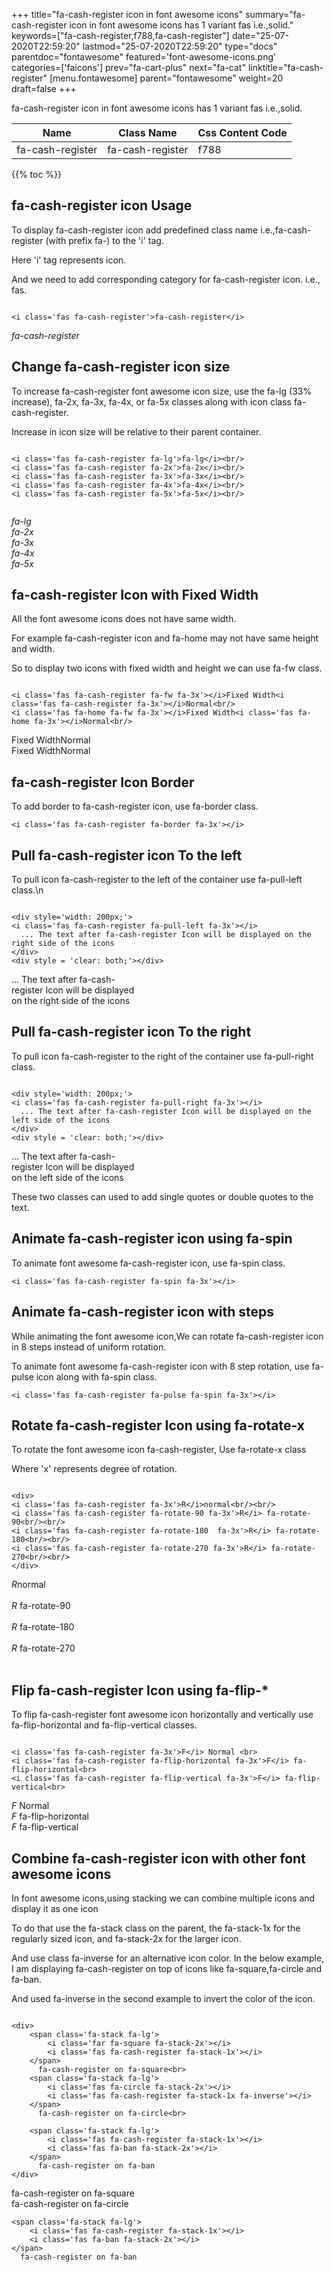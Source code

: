 +++
title="fa-cash-register icon in font awesome icons"
summary="fa-cash-register icon in font awesome icons has 1 variant fas i.e.,solid."
keywords=["fa-cash-register,f788,fa-cash-register"]
date="25-07-2020T22:59:20"
lastmod="25-07-2020T22:59:20"
type="docs"
parentdoc="fontawesome"
featured='font-awesome-icons.png'
categories=['faicons']
prev="fa-cart-plus"
next="fa-cat"
linktitle="fa-cash-register"
[menu.fontawesome]
parent="fontawesome"
weight=20
draft=false
+++


fa-cash-register icon in font awesome icons has 1 variant fas i.e.,solid.

<div class='table-responsive'><table class='table'><thead><tr><th>Name</th><th>Class Name</th><th>Css Content Code</th></tr></thead><tbody><tr><td>fa-cash-register</td><td>fa-cash-register</td><td>f788</td></tr></tbody></table></div>


{{% toc %}}


## fa-cash-register icon Usage

To display fa-cash-register icon add predefined class name i.e.,fa-cash-register (with prefix fa-) to the 'i' tag.

Here 'i' tag represents icon.

And we need to add corresponding category for fa-cash-register icon. i.e., fas.


```

<i class='fas fa-cash-register'>fa-cash-register</i>
```

<i class='fas fa-cash-register'>fa-cash-register</i>




## Change fa-cash-register icon size
To increase fa-cash-register font awesome icon size, use the fa-lg (33% increase), fa-2x, fa-3x, fa-4x, or fa-5x classes along with icon class fa-cash-register.

Increase in icon size will be relative to their parent container. 

```

<i class='fas fa-cash-register fa-lg'>fa-lg</i><br/>
<i class='fas fa-cash-register fa-2x'>fa-2x</i><br/>
<i class='fas fa-cash-register fa-3x'>fa-3x</i><br/>
<i class='fas fa-cash-register fa-4x'>fa-4x</i><br/>
<i class='fas fa-cash-register fa-5x'>fa-5x</i><br/>
            
```

<i class='fas fa-cash-register fa-lg'>fa-lg</i><br/>
<i class='fas fa-cash-register fa-2x'>fa-2x</i><br/>
<i class='fas fa-cash-register fa-3x'>fa-3x</i><br/>
<i class='fas fa-cash-register fa-4x'>fa-4x</i><br/>
<i class='fas fa-cash-register fa-5x'>fa-5x</i><br/>
            



## fa-cash-register Icon with Fixed Width 

All the font awesome icons does not have same width.

For example fa-cash-register icon and fa-home may not have same height and width.

So to display two icons with fixed width and height we can use fa-fw class.


```

<i class='fas fa-cash-register fa-fw fa-3x'></i>Fixed Width<i class='fas fa-cash-register fa-3x'></i>Normal<br/>
<i class='fas fa-home fa-fw fa-3x'></i>Fixed Width<i class='fas fa-home fa-3x'></i>Normal<br/>
```

<i class='fas fa-cash-register fa-fw fa-3x'></i>Fixed Width<i class='fas fa-cash-register fa-3x'></i>Normal<br/>
<i class='fas fa-home fa-fw fa-3x'></i>Fixed Width<i class='fas fa-home fa-3x'></i>Normal<br/>



## fa-cash-register Icon Border 

To add border to fa-cash-register icon, use fa-border class.


```
<i class='fas fa-cash-register fa-border fa-3x'></i>

```
<i class='fas fa-cash-register fa-border fa-3x'></i>





## Pull fa-cash-register icon To the left

To pull icon fa-cash-register to the left of the container use fa-pull-left class.\n

```

<div style='width: 200px;'>
<i class='fas fa-cash-register fa-pull-left fa-3x'></i>
  ... The text after fa-cash-register Icon will be displayed on the right side of the icons
</div>
<div style = 'clear: both;'></div>
```

<div style='width: 200px;'>
<i class='fas fa-cash-register fa-pull-left fa-3x'></i>
  ... The text after fa-cash-register Icon will be displayed on the right side of the icons
</div>
<div style = 'clear: both;'></div>




## Pull fa-cash-register icon To the right
To pull icon fa-cash-register to the right of the container use fa-pull-right class.

```

<div style='width: 200px;'>
<i class='fas fa-cash-register fa-pull-right fa-3x'></i>
  ... The text after fa-cash-register Icon will be displayed on the left side of the icons
</div>
<div style = 'clear: both;'></div>
```

<div style='width: 200px;'>
<i class='fas fa-cash-register fa-pull-right fa-3x'></i>
  ... The text after fa-cash-register Icon will be displayed on the left side of the icons
</div>
<div style = 'clear: both;'></div>

These two classes can used to add single quotes or double quotes to the text.


## Animate fa-cash-register icon using fa-spin
To animate font awesome fa-cash-register icon, use fa-spin class.

```
<i class='fas fa-cash-register fa-spin fa-3x'></i>
```
<i class='fas fa-cash-register fa-spin fa-3x'></i>




## Animate fa-cash-register icon with steps
While animating the font awesome icon,We can rotate fa-cash-register icon in 8 steps instead of uniform rotation.

To animate font awesome fa-cash-register icon with 8 step rotation, use fa-pulse icon along with fa-spin class.


```
<i class='fas fa-cash-register fa-pulse fa-spin fa-3x'></i>

```
<i class='fas fa-cash-register fa-pulse fa-spin fa-3x'></i>





## Rotate fa-cash-register Icon using fa-rotate-x
To rotate the font awesome icon fa-cash-register, Use fa-rotate-x class

Where 'x' represents degree of rotation.


```

<div>
<i class='fas fa-cash-register fa-3x'>R</i>normal<br/><br/>
<i class='fas fa-cash-register fa-rotate-90 fa-3x'>R</i> fa-rotate-90<br/><br/> 
<i class='fas fa-cash-register fa-rotate-180  fa-3x'>R</i> fa-rotate-180<br/><br/> 
<i class='fas fa-cash-register fa-rotate-270 fa-3x'>R</i> fa-rotate-270<br/><br/>
</div>
```

<div>
<i class='fas fa-cash-register fa-3x'>R</i>normal<br/><br/>
<i class='fas fa-cash-register fa-rotate-90 fa-3x'>R</i> fa-rotate-90<br/><br/> 
<i class='fas fa-cash-register fa-rotate-180  fa-3x'>R</i> fa-rotate-180<br/><br/> 
<i class='fas fa-cash-register fa-rotate-270 fa-3x'>R</i> fa-rotate-270<br/><br/>
</div>




## Flip fa-cash-register Icon using fa-flip-*
To flip fa-cash-register font awesome icon horizontally and vertically use fa-flip-horizontal and fa-flip-vertical classes. 

```

<i class='fas fa-cash-register fa-3x'>F</i> Normal <br>
<i class='fas fa-cash-register fa-flip-horizontal fa-3x'>F</i> fa-flip-horizontal<br>
<i class='fas fa-cash-register fa-flip-vertical fa-3x'>F</i> fa-flip-vertical<br>
```

<i class='fas fa-cash-register fa-3x'>F</i> Normal <br>
<i class='fas fa-cash-register fa-flip-horizontal fa-3x'>F</i> fa-flip-horizontal<br>
<i class='fas fa-cash-register fa-flip-vertical fa-3x'>F</i> fa-flip-vertical<br>




## Combine fa-cash-register icon with other font awesome icons
In font awesome icons,using stacking we can combine multiple icons and display it as one icon 

To do that use the fa-stack class on the parent, the fa-stack-1x for the regularly sized icon, and fa-stack-2x for the larger icon.

And use class fa-inverse for an alternative icon color. 
In the below example, I am displaying fa-cash-register on top of icons like fa-square,fa-circle and fa-ban.

And used fa-inverse in the second example to invert the color of the icon.

```

<div>
    <span class='fa-stack fa-lg'>
        <i class='far fa-square fa-stack-2x'></i>
        <i class='fas fa-cash-register fa-stack-1x'></i>
    </span>
      fa-cash-register on fa-square<br>
    <span class='fa-stack fa-lg'>
        <i class='fas fa-circle fa-stack-2x'></i>
        <i class='fas fa-cash-register fa-stack-1x fa-inverse'></i>
    </span>
      fa-cash-register on fa-circle<br>

    <span class='fa-stack fa-lg'>
        <i class='fas fa-cash-register fa-stack-1x'></i>
        <i class='fas fa-ban fa-stack-2x'></i>
    </span>
      fa-cash-register on fa-ban
</div>
```

<div>
    <span class='fa-stack fa-lg'>
        <i class='far fa-square fa-stack-2x'></i>
        <i class='fas fa-cash-register fa-stack-1x'></i>
    </span>
      fa-cash-register on fa-square<br>
    <span class='fa-stack fa-lg'>
        <i class='fas fa-circle fa-stack-2x'></i>
        <i class='fas fa-cash-register fa-stack-1x fa-inverse'></i>
    </span>
      fa-cash-register on fa-circle<br>

    <span class='fa-stack fa-lg'>
        <i class='fas fa-cash-register fa-stack-1x'></i>
        <i class='fas fa-ban fa-stack-2x'></i>
    </span>
      fa-cash-register on fa-ban
</div>






